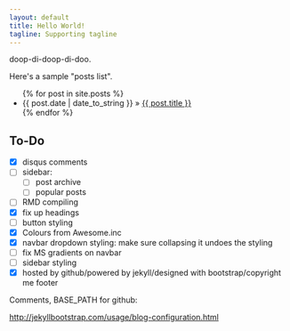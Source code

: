 ```yaml
---
layout: default
title: Hello World!
tagline: Supporting tagline
---
```


doop-di-doop-di-doo.

Here's a sample "posts list".

<ul class="posts">
  {% for post in site.posts %}
    <li><span>{{ post.date | date_to_string }}</span> &raquo; <a href="{{ BASE_PATH }}{{ post.url }}">{{ post.title }}</a></li>
  {% endfor %}
</ul>

## To-Do

- [x] disqus comments
- [ ] sidebar:
    - [ ] post archive
    - [ ] popular posts
- [ ] RMD compiling
- [x] fix up headings
- [ ] button styling
- [x] Colours from Awesome.inc
- [x] navbar dropdown styling: make sure collapsing it undoes the styling
- [ ] fix MS gradients on navbar
- [ ] sidebar styling
- [x] hosted by github/powered by jekyll/designed with bootstrap/copyright me footer

Comments, BASE_PATH for github:

http://jekyllbootstrap.com/usage/blog-configuration.html
